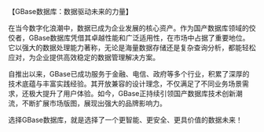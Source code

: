 【GBase数据库：数据驱动未来的力量】

在当今数字化浪潮中，数据已成为企业发展的核心资产。作为国产数据库领域的佼佼者，GBase数据库凭借其卓越性能和广泛适用性，在市场中占据了重要地位。它以强大的数据处理能力著称，无论是海量数据存储还是复杂查询分析，都能轻松应对，为企业提供高效稳定的数据管理解决方案。

自推出以来，GBase已成功服务于金融、电信、政府等多个行业，积累了深厚的技术底蕴与丰富实践经验。其开放兼容的设计理念，不仅满足了不同业务场景需求，还极大提升了用户体验。如今，GBase正持续引领国产数据库技术创新潮流，不断扩展市场版图，展现出强大的品牌影响力。

选择GBase数据库，就是选择了一个更智能、更安全、更具价值的数据未来！